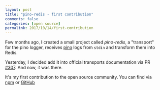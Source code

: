 ```yaml
---
layout: post
title: "pino-redis - first contribution"
comments: false
categories: [open source]
permalink: 2017/10/14/first-contribution
---
```


Few months ago, I created a small project called _pino-redis_, a "transport" for the pino logger, receives [pino] logs from `stdin` and transform them into Redis.

Yesterday, I decided add it into official transports documentation via PR [#307]. And now, it was there.

It's my first contribution to the open source community. You can find via [npm] or [GitHub]

[pino]: https://github.com/pinojs/pino
[#307]: https://github.com/pinojs/pino/pull/307
[npm]: https://www.npmjs.com/package/pino-redis
[GitHub]: https://github.com/anhthang/pino-redis